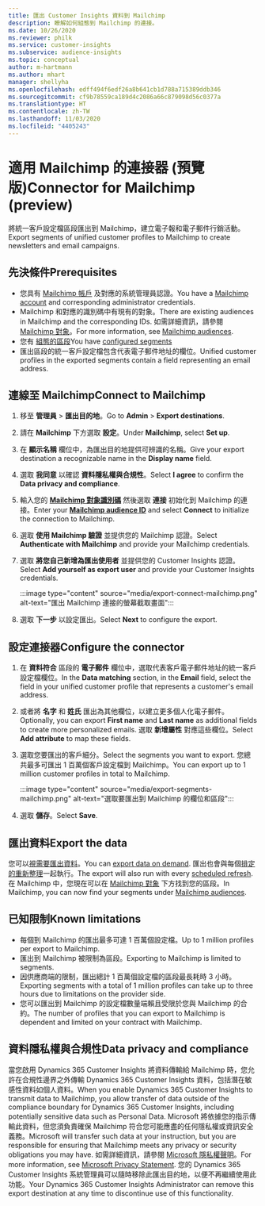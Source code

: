 ```yaml
---
title: 匯出 Customer Insights 資料到 Mailchimp
description: 瞭解如何組態到 Mailchimp 的連接。
ms.date: 10/26/2020
ms.reviewer: philk
ms.service: customer-insights
ms.subservice: audience-insights
ms.topic: conceptual
author: m-hartmann
ms.author: mhart
manager: shellyha
ms.openlocfilehash: edff494f6edf26a8b641cb1d788a715389ddb346
ms.sourcegitcommit: cf9b78559ca189d4c2086a66c879098d56c0377a
ms.translationtype: HT
ms.contentlocale: zh-TW
ms.lasthandoff: 11/03/2020
ms.locfileid: "4405243"
---
```

# <a name="connector-for-mailchimp-preview"></a><span data-ttu-id="c02eb-103">適用 Mailchimp 的連接器 (預覽版)</span><span class="sxs-lookup"><span data-stu-id="c02eb-103">Connector for Mailchimp (preview)</span></span>

<span data-ttu-id="c02eb-104">將統一客戶設定檔區段匯出到 Mailchimp，建立電子報和電子郵件行銷活動。</span><span class="sxs-lookup"><span data-stu-id="c02eb-104">Export segments of unified customer profiles to Mailchimp to create newsletters and email campaigns.</span></span>

## <a name="prerequisites"></a><span data-ttu-id="c02eb-105">先決條件</span><span class="sxs-lookup"><span data-stu-id="c02eb-105">Prerequisites</span></span>

-   <span data-ttu-id="c02eb-106">您具有 [Mailchimp 帳戶](https://mailchimp.com/) 及對應的系統管理員認證。</span><span class="sxs-lookup"><span data-stu-id="c02eb-106">You have a [Mailchimp account](https://mailchimp.com/) and corresponding administrator credentials.</span></span>
-   <span data-ttu-id="c02eb-107">Mailchimp 和對應的識別碼中有現有的對象。</span><span class="sxs-lookup"><span data-stu-id="c02eb-107">There are existing audiences in Mailchimp and the corresponding IDs.</span></span> <span data-ttu-id="c02eb-108">如需詳細資訊，請參閱 [Mailchimp 對象](https://mailchimp.com/help/create-audience/)。</span><span class="sxs-lookup"><span data-stu-id="c02eb-108">For more information, see [Mailchimp audiences](https://mailchimp.com/help/create-audience/).</span></span>
-   <span data-ttu-id="c02eb-109">您有 [組態的區段](segments.md)</span><span class="sxs-lookup"><span data-stu-id="c02eb-109">You have [configured segments](segments.md)</span></span>
-   <span data-ttu-id="c02eb-110">匯出區段的統一客戶設定檔包含代表電子郵件地址的欄位。</span><span class="sxs-lookup"><span data-stu-id="c02eb-110">Unified customer profiles in the exported segments contain a field representing an email address.</span></span>

## <a name="connect-to-mailchimp"></a><span data-ttu-id="c02eb-111">連線至 Mailchimp</span><span class="sxs-lookup"><span data-stu-id="c02eb-111">Connect to Mailchimp</span></span>

1. <span data-ttu-id="c02eb-112">移至 **管理員** > **匯出目的地**。</span><span class="sxs-lookup"><span data-stu-id="c02eb-112">Go to **Admin** > **Export destinations**.</span></span>

1. <span data-ttu-id="c02eb-113">請在 **Mailchimp** 下方選取 **設定**。</span><span class="sxs-lookup"><span data-stu-id="c02eb-113">Under **Mailchimp**, select **Set up**.</span></span>

1. <span data-ttu-id="c02eb-114">在 **顯示名稱** 欄位中，為匯出目的地提供可辨識的名稱。</span><span class="sxs-lookup"><span data-stu-id="c02eb-114">Give your export destination a recognizable name in the **Display name** field.</span></span>

1. <span data-ttu-id="c02eb-115">選取 **我同意** 以確認 **資料隱私權與合規性**。</span><span class="sxs-lookup"><span data-stu-id="c02eb-115">Select **I agree** to confirm the **Data privacy and compliance**.</span></span>

1. <span data-ttu-id="c02eb-116">輸入您的 **[Mailchimp 對象識別碼](https://mailchimp.com/help/find-audience-id/)** 然後選取 **連接** 初始化到 Mailchimp 的連接。</span><span class="sxs-lookup"><span data-stu-id="c02eb-116">Enter your **[Mailchimp audience ID](https://mailchimp.com/help/find-audience-id/)** and select **Connect** to initialize the connection to Mailchimp.</span></span>

1. <span data-ttu-id="c02eb-117">選取 **使用 Mailchimp 驗證** 並提供您的 Mailchimp 認證。</span><span class="sxs-lookup"><span data-stu-id="c02eb-117">Select **Authenticate with Mailchimp** and provide your Mailchimp credentials.</span></span>

1. <span data-ttu-id="c02eb-118">選取 **將您自己新增為匯出使用者** 並提供您的 Customer Insights 認證。</span><span class="sxs-lookup"><span data-stu-id="c02eb-118">Select **Add yourself as export user** and provide your Customer Insights credentials.</span></span>

   :::image type="content" source="media/export-connect-mailchimp.png" alt-text="匯出 Mailchimp 連接的螢幕截取畫面":::

1. <span data-ttu-id="c02eb-120">選取 **下一步** 以設定匯出。</span><span class="sxs-lookup"><span data-stu-id="c02eb-120">Select **Next** to configure the export.</span></span>

## <a name="configure-the-connector"></a><span data-ttu-id="c02eb-121">設定連接器</span><span class="sxs-lookup"><span data-stu-id="c02eb-121">Configure the connector</span></span>

1. <span data-ttu-id="c02eb-122">在 **資料符合** 區段的 **電子郵件** 欄位中，選取代表客戶電子郵件地址的統一客戶設定檔欄位。</span><span class="sxs-lookup"><span data-stu-id="c02eb-122">In the **Data matching** section, in the **Email** field, select the field in your unified customer profile that represents a customer's email address.</span></span> 

1. <span data-ttu-id="c02eb-123">或者將 **名字** 和 **姓氏** 匯出為其他欄位，以建立更多個人化電子郵件。</span><span class="sxs-lookup"><span data-stu-id="c02eb-123">Optionally, you can export **First name** and **Last name** as additional fields to create more personalized emails.</span></span> <span data-ttu-id="c02eb-124">選取 **新增屬性** 對應這些欄位。</span><span class="sxs-lookup"><span data-stu-id="c02eb-124">Select **Add attribute** to map these fields.</span></span>

1. <span data-ttu-id="c02eb-125">選取您要匯出的客戶細分。</span><span class="sxs-lookup"><span data-stu-id="c02eb-125">Select the segments you want to export.</span></span> <span data-ttu-id="c02eb-126">您總共最多可匯出 1 百萬個客戶設定檔到 Mailchimp。</span><span class="sxs-lookup"><span data-stu-id="c02eb-126">You can export up to 1 million customer profiles in total to Mailchimp.</span></span>

   :::image type="content" source="media/export-segments-mailchimp.png" alt-text="選取要匯出到 Mailchimp 的欄位和區段":::

1. <span data-ttu-id="c02eb-128">選取 **儲存**。</span><span class="sxs-lookup"><span data-stu-id="c02eb-128">Select **Save**.</span></span>

## <a name="export-the-data"></a><span data-ttu-id="c02eb-129">匯出資料</span><span class="sxs-lookup"><span data-stu-id="c02eb-129">Export the data</span></span>

<span data-ttu-id="c02eb-130">您可以[視需要匯出資料](export-destinations.md)。</span><span class="sxs-lookup"><span data-stu-id="c02eb-130">You can [export data on demand](export-destinations.md).</span></span> <span data-ttu-id="c02eb-131">匯出也會與每個[排定的重新整理](system.md#schedule-tab)一起執行。</span><span class="sxs-lookup"><span data-stu-id="c02eb-131">The export will also run with every [scheduled refresh](system.md#schedule-tab).</span></span> <span data-ttu-id="c02eb-132">在 Mailchimp 中，您現在可以在 [Mailchimp 對象](https://mailchimp.com/help/create-audience/) 下方找到您的區段。</span><span class="sxs-lookup"><span data-stu-id="c02eb-132">In Mailchimp, you can now find your segments under [Mailchimp audiences](https://mailchimp.com/help/create-audience/).</span></span>

## <a name="known-limitations"></a><span data-ttu-id="c02eb-133">已知限制</span><span class="sxs-lookup"><span data-stu-id="c02eb-133">Known limitations</span></span>

- <span data-ttu-id="c02eb-134">每個到 Mailchimp 的匯出最多可達 1 百萬個設定檔。</span><span class="sxs-lookup"><span data-stu-id="c02eb-134">Up to 1 million profiles per export to Mailchimp.</span></span>
- <span data-ttu-id="c02eb-135">匯出到 Mailchimp 被限制為區段。</span><span class="sxs-lookup"><span data-stu-id="c02eb-135">Exporting to Mailchimp is limited to segments.</span></span>
- <span data-ttu-id="c02eb-136">因供應商端的限制，匯出總計 1 百萬個設定檔的區段最長耗時 3 小時。</span><span class="sxs-lookup"><span data-stu-id="c02eb-136">Exporting segments with a total of 1 million profiles can take up to three hours due to limitations on the provider side.</span></span> 
- <span data-ttu-id="c02eb-137">您可以匯出到 Mailchimp 的設定檔數量端賴且受限於您與 Mailchimp 的合約。</span><span class="sxs-lookup"><span data-stu-id="c02eb-137">The number of profiles that you can export to Mailchimp is dependent and limited on your contract with Mailchimp.</span></span>

## <a name="data-privacy-and-compliance"></a><span data-ttu-id="c02eb-138">資料隱私權與合規性</span><span class="sxs-lookup"><span data-stu-id="c02eb-138">Data privacy and compliance</span></span>

<span data-ttu-id="c02eb-139">當您啟用 Dynamics 365 Customer Insights 將資料傳輸給 Mailchimp 時，您允許在合規性邊界之外傳輸 Dynamics 365 Customer Insights 資料，包括潛在敏感性資料如個人資料。</span><span class="sxs-lookup"><span data-stu-id="c02eb-139">When you enable Dynamics 365 Customer Insights to transmit data to Mailchimp, you allow transfer of data outside of the compliance boundary for Dynamics 365 Customer Insights, including potentially sensitive data such as Personal Data.</span></span> <span data-ttu-id="c02eb-140">Microsoft 將依據您的指示傳輸此資料，但您須負責確保 Mailchimp 符合您可能應盡的任何隱私權或資訊安全義務。</span><span class="sxs-lookup"><span data-stu-id="c02eb-140">Microsoft will transfer such data at your instruction, but you are responsible for ensuring that Mailchimp meets any privacy or security obligations you may have.</span></span> <span data-ttu-id="c02eb-141">如需詳細資訊，請參閱 [Microsoft 隱私權聲明](https://go.microsoft.com/fwlink/?linkid=396732)。</span><span class="sxs-lookup"><span data-stu-id="c02eb-141">For more information, see [Microsoft Privacy Statement](https://go.microsoft.com/fwlink/?linkid=396732).</span></span>
<span data-ttu-id="c02eb-142">您的 Dynamics 365 Customer Insights 系統管理員可以隨時移除此匯出目的地，以便不再繼續使用此功能。</span><span class="sxs-lookup"><span data-stu-id="c02eb-142">Your Dynamics 365 Customer Insights Administrator can remove this export destination at any time to discontinue use of this functionality.</span></span>
